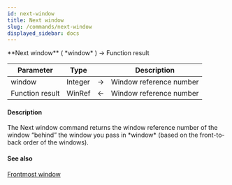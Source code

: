 ```yaml
---
id: next-window
title: Next window
slug: /commands/next-window
displayed_sidebar: docs
---
```


<!--REF #_command_.Next window.Syntax-->**Next window** ( *window* ) -> Function result<!-- END REF-->
<!--REF #_command_.Next window.Params-->
| Parameter | Type |  | Description |
| --- | --- | --- | --- |
| window | Integer | &#8594;  | Window reference number |
| Function result | WinRef | &#8592; | Window reference number |

<!-- END REF-->

#### Description 

<!--REF #_command_.Next window.Summary-->The Next window command returns the window reference number of the window “behind” the window you pass in *window* (based on the front-to-back order of the windows).<!-- END REF-->

#### See also 

[Frontmost window](frontmost-window.md)  